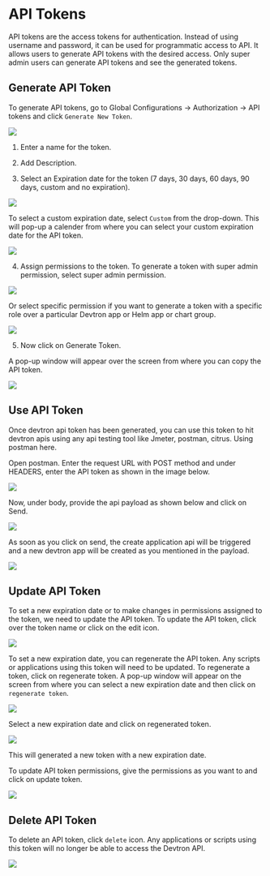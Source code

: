# API Tokens

API tokens are the access tokens for authentication. Instead of using username and password, it can be used for programmatic access to API. It allows users to generate API tokens with the desired access. Only super admin users can generate API tokens and see the generated tokens.

## Generate API Token

To generate API tokens, go to Global Configurations -> Authorization -> API tokens and click `Generate New Token`.

![](https://devtron-public-asset.s3.us-east-2.amazonaws.com/images/global-configurations/api-token/api-token-1.png)

1. Enter a name for the token.
2. Add Description. 

3. Select an Expiration date for the token (7 days, 30 days, 60 days, 90 days, custom and no expiration).

![](https://devtron-public-asset.s3.us-east-2.amazonaws.com/images/global-configurations/api-token/api-token-2.png)

To select a custom expiration date, select `Custom` from the drop-down. This will pop-up a calender from where you can select your custom expiration date for the API token.

![](https://devtron-public-asset.s3.us-east-2.amazonaws.com/images/global-configurations/api-token/api-token-12.png) 

4. Assign  permissions to the token. To generate a token with super admin permission, select super admin permission. 

![](https://devtron-public-asset.s3.us-east-2.amazonaws.com/images/global-configurations/api-token/api-token-4.png)

Or select specific permission if you want to generate a token with a specific role over a particular Devtron app or Helm app or chart group.

![](https://devtron-public-asset.s3.us-east-2.amazonaws.com/images/global-configurations/api-token/api-token-3.png)

5. Now click on Generate Token.


A pop-up window will appear over the screen from where you can copy the API token.

![](https://devtron-public-asset.s3.us-east-2.amazonaws.com/images/global-configurations/api-token/api-token-5.png)


## Use API Token

Once devtron api token has been generated, you can use this token to hit devtron apis using any api testing tool like Jmeter, postman, citrus. Using postman here.

Open postman. Enter the request URL with POST method and under HEADERS, enter the API token as shown in the image below.

![](https://devtron-public-asset.s3.us-east-2.amazonaws.com/images/global-configurations/api-token/api-token-6.png)


Now, under body, provide the api payload as shown below and click on Send.

![](https://devtron-public-asset.s3.us-east-2.amazonaws.com/images/global-configurations/api-token/api-token-7.png)

As soon as you click on send, the create application api will be triggered and a new devtron app will be created as you mentioned in the payload.

![](https://devtron-public-asset.s3.us-east-2.amazonaws.com/images/global-configurations/api-token/api-token-8.png)


## Update API Token

To set a new expiration date or to make changes in permissions assigned to the token, we need to update the API token.
To update the API token, click over the token name or click on the edit icon.

![](https://devtron-public-asset.s3.us-east-2.amazonaws.com/images/global-configurations/api-token/api-token-9.png)

To set a new expiration date, you can regenerate the API token. Any scripts or applications using this token will need to be updated. To regenerate a token, click on regenerate token. A pop-up window will appear on the screen from where you can select a new expiration date and then click on `regenerate token`.

![](https://devtron-public-asset.s3.us-east-2.amazonaws.com/images/global-configurations/api-token/api-token-10.png)

Select a new expiration date and click on regenerated token.

![](https://devtron-public-asset.s3.us-east-2.amazonaws.com/images/global-configurations/api-token/api-token-11.png)

This will generated a new token with a new expiration date.


To update API token permissions, give the permissions as you want to and click on update token.

![](https://devtron-public-asset.s3.us-east-2.amazonaws.com/images/global-configurations/api-token/api-token-3.png)



## Delete API Token

To delete an API token, click `delete` icon. Any applications or scripts using this token will no longer be able to access the Devtron API.

![](https://devtron-public-asset.s3.us-east-2.amazonaws.com/images/global-configurations/api-token/api-token-14.png)





